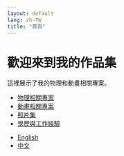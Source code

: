 ```yaml
---
layout: default
lang: zh-TW
title: "首頁"
---
```


# 歡迎來到我的作品集

這裡展示了我的物理和動畫相關專案。

- [物理相關專案](physics.md)
- [動畫相關專案](animation.md)
- [照片集](gallery.md)
- [學歷與工作經驗](experience.md)

<nav>
  <ul>
     <li><a href="{{ site.baseurl }}/en/">English</a></li>
     <li><a href="{{ site.baseurl }}/zh-TW/">中文</a></li>
  </ul>
</nav>
